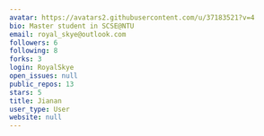 ```yaml
---
avatar: https://avatars2.githubusercontent.com/u/37183521?v=4
bio: Master student in SCSE@NTU
email: royal_skye@outlook.com
followers: 6
following: 8
forks: 3
login: RoyalSkye
open_issues: null
public_repos: 13
stars: 5
title: Jianan
user_type: User
website: null
---
```

